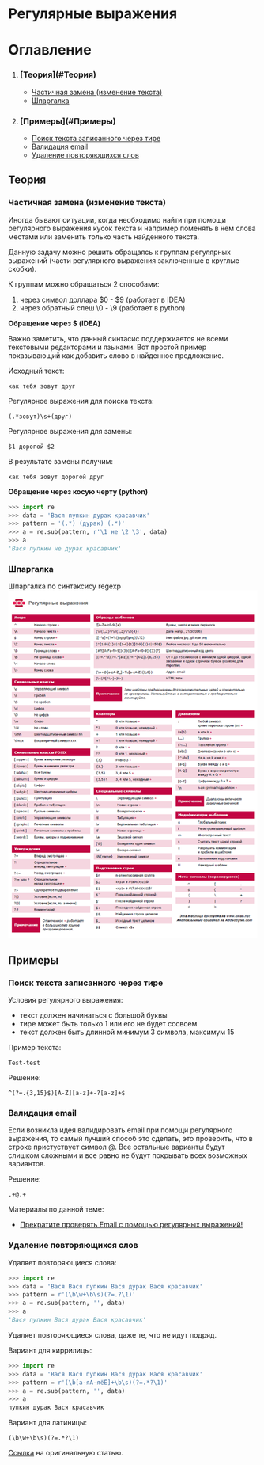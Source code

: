 Регулярные выражения
====================

# Оглавление

1. <h3>[Теория](#Теория)</h3>

    - [Частичная замена (изменение текста)](#Частичная-замена-(изменение-текста))
    - [Шпаргалка](#Шпаргалка)

2. <h3>[Примеры](#Примеры)</h3>

    - [Поиск текста записанного через тире](#Поиск-текста-записанного-через-тире)
    - [Валидация email](#Валидация-email)
    - [Удаление повторяющихся слов](#Удаление-повторяющихся-слов)


<a name='Теория'></a>
## Теория

<a name='Частичная-замена-(изменение-текста)'></a>
### Частичная замена (изменение текста)

Иногда бывают ситуации, когда необходимо найти при помощи регулярного выражения
кусок текста и например поменять в нем слова местами или заменить только часть
найденного текста.

Данную задачу можно решить обращаясь к группам регулярных выражений (части 
регулярного выражения заключенные в круглые скобки).
 
К группам можно обращаться 2 способами:

1. через символ доллара $0 - $9 (работает в IDEA)
2. через обратный слеш \0 - \9 (работает в python)

**Обращение через $ (IDEA)**

Важно заметить, что данный синтасис поддержиается не всеми текстовыми 
редакторами и языками.
Вот простой пример показывающий как добавить слово в найденное предложение.

Исходный текст:

```
как тебя зовут друг
```

Регулярное выражения для поиска текста:

```regexp
(.*зовут)\s+(друг)
```

Регулярное выражения для замены:

```regexp
$1 дорогой $2
```

В результате замены получим:

```regexp
как тебя зовут дорогой друг
```


**Обращение через косую черту (python)**

```python
>>> import re
>>> data = 'Вася пупкин дурак красавчик'
>>> pattern = '(.*) (дурак) (.*)'
>>> a = re.sub(pattern, r'\1 не \2 \3', data)
>>> a
'Вася пупкин не дурак красавчик'
```


<a name='Шпаргалка'></a>
### Шпаргалка

Шпаргалка по синтаксису regexp
![](./regex-cheat-sheet.png)


<a name='Примеры'></a>
## Примеры

<a name='Поиск-текста-записанного-через-тире'></a>
### Поиск текста записанного через тире

Условия регулярного выражения:
 - текст должен начинаться с большой буквы
 - тире может быть только 1 или его не будет сосвсем
 - текст должен быть длинной минимум 3 символа, максимум 15

Пример текста: 

```
Test-test
```

Решение: 

```regexp
^(?=.{3,15}$)[A-Z][a-z]+-?[a-z]+$
```

<a name='Валидация-email'></a>
### Валидация email

Если возникла идея валидировать email при помощи регулярного выражения, то
самый лучший способ это сделать, это проверить, что в строке пристуствует 
символ @. Все остальные варианты будут слишком сложными и все равно не будут 
покрывать всех возможных вариантов.

Решение:

```regexp
.+@.+
```

Материалы по данной теме:

- [Прекратите проверять Email с помощью регулярных выражений!](https://habr.com/post/175375/)


<a name='Удаление-повторяющихся-слов'></a>
### Удаление повторяющихся слов

Удаляет повторяющиеся слова:

```python
>>> import re
>>> data = 'Вася Вася пупкин Вася дурак Вася красавчик'
>>> pattern = r'(\b\w+\b\s)(?=.?\1)'
>>> a = re.sub(pattern, '', data)
>>> a
'Вася пупкин Вася дурак Вася красавчик'
```

Удаляет повторяющиеся слова, даже те, что не идут подряд.

Вариант для киррилицы:

```python
>>> import re
>>> data = 'Вася Вася пупкин Вася дурак Вася красавчик'
>>> pattern = r'(\b[а-яА-яёЁ]+\b\s)(?=.*?\1)'
>>> a = re.sub(pattern, '', data)
>>> a
пупкин дурак Вася красавчик
```

Вариант для латиницы:

```regexp
(\b\w+\b\s)(?=.*?\1)
```

[Ссылка](https://zharikov.site/note/regexp_delete_repeatwords.html) на 
оригинальную статью.